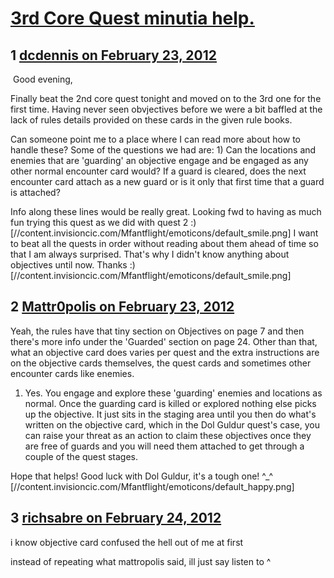 # [3rd Core Quest minutia help.](https://community.fantasyflightgames.com/topic/60931-3rd-core-quest-minutia-help/)

## 1 [dcdennis on February 23, 2012](https://community.fantasyflightgames.com/topic/60931-3rd-core-quest-minutia-help/?do=findComment&comment=598101)

 Good evening,

Finally beat the 2nd core quest tonight and moved on to the 3rd one for the first time. Having never seen obvjectives before we were a bit baffled at the lack of rules details provided on these cards in the given rule books.

Can someone point me to a place where I can read more about how to handle these? Some of the questions we had are: 1) Can the locations and enemies that are 'guarding' an objective engage and be engaged as any other normal encounter card would? If a guard is cleared, does the next encounter card attach as a new guard or is it only that first time that a guard is attached? 

Info along these lines would be really great. Looking fwd to having as much fun trying this quest as we did with quest 2 :) [//content.invisioncic.com/Mfantflight/emoticons/default_smile.png] I want to beat all the quests in order without reading about them ahead of time so that I am always surprised. That's why I didn't know anything about objectives until now. Thanks :) [//content.invisioncic.com/Mfantflight/emoticons/default_smile.png]

## 2 [Mattr0polis on February 23, 2012](https://community.fantasyflightgames.com/topic/60931-3rd-core-quest-minutia-help/?do=findComment&comment=598109)

Yeah, the rules have that tiny section on Objectives on page 7 and then there's more info under the 'Guarded' section on page 24. Other than that, what an objective card does varies per quest and the extra instructions are on the objective cards themselves, the quest cards and sometimes other encounter cards like enemies.

1. Yes. You engage and explore these 'guarding' enemies and locations as normal. Once the guarding card is killed or explored nothing else picks up the objective. It just sits in the staging area until you then do what's written on the objective card, which in the Dol Guldur quest's case, you can raise your threat as an action to claim these objectives once they are free of guards and you will need them attached to get through a couple of the quest stages.

Hope that helps! Good luck with Dol Guldur, it's a tough one! ^_^ [//content.invisioncic.com/Mfantflight/emoticons/default_happy.png]

## 3 [richsabre on February 24, 2012](https://community.fantasyflightgames.com/topic/60931-3rd-core-quest-minutia-help/?do=findComment&comment=598287)

i know objective card confused the hell out of me at first

instead of repeating what mattropolis said, ill just say listen to ^

